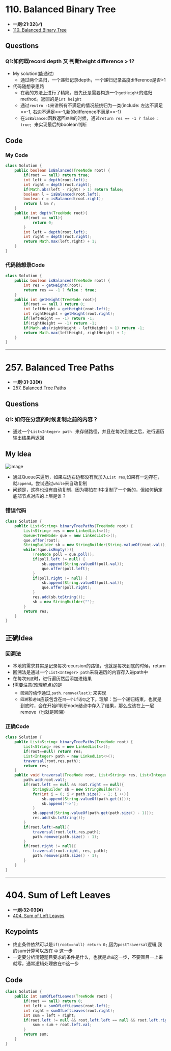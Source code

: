 # 110. Balanced Binary Tree
* **一刷:21:32(✅)**
* [110. Balanced Binary Tree](https://leetcode.com/problems/balanced-binary-tree/description/)
## Questions
### Q1:如何既record depth 又 判断height difference > 1?
* My solution(能通过)
  * 通过两个递归，一个递归记录depth，一个递归记录高度difference是否>1
* 代码随想录思路
  * 在我的方法上进行了精简。首先还是需要构造一个`getHeight`的递归method。返回的是`int height`
  * 通过`reutrn -1`来讲所有不满足的情况统统归为一类(include: 左边不满足==-1, 右边不满足==-1,新的difference不满足==-1)
  * 在`isBalanced`函数返回`结果`的时候，通过`return res == -1 ? false : true; `来实现最后的boolean判断
## Code
### My Code
```java
class Solution {
    public boolean isBalanced(TreeNode root) {
        if(root == null) return true;
        int left = depth(root.left);
        int right = depth(root.right);
        if(Math.abs(left - right) > 1) return false;
        boolean l = isBalanced(root.left);
        boolean r = isBalanced(root.right);
        return l && r;
    }
    public int depth(TreeNode root){
        if(root == null){
            return 0;
        }
        int left = depth(root.left);
        int right = depth(root.right);
        return Math.max(left,right) + 1;
    }
}
```
### 代码随想录Code
```java
class Solution {
    public boolean isBalanced(TreeNode root) {
        int res = getHeight(root);
        return res == -1 ? false : true;
    }
    public int getHeight(TreeNode root){
        if(root == null ) return 0;
        int leftHeight = getHeight(root.left);
        int rightHeight = getHeight(root.right);
        if(leftHeight == -1) return -1;
        if(rightHeight == -1) return -1;
        if(Math.abs(rightHeight - leftHeight) > 1) return -1;
        return Math.max(leftHeight, rightHeight) + 1;
    }
}
```
***
# 257. Balanced Tree Paths
* **一刷:31:33(❌)**
* [257. Balanced Tree Paths](https://leetcode.com/problems/binary-tree-paths/)
## Questions
### Q1: 如何在分流的时候复制之前的内容？
* 通过一个`List<Integer> path ` 来存储路径，并且在每次到底之后，进行遍历输出结果再返回
## My Idea
![image](https://github.com/TomasZhu0321/LeetCode_Algorithm/blob/main/Chapter6_Tree/img/257_1.jpeg)
* 通过Queue来遍历，如果左边右边都没有就加入`List res`,如果有一边存在，就`append`。尝试通过`while`来自动复制
* 问题是，这样也没有自动复制，因为哪怕在if中复制了一个新的，但如何确定底部节点对应的上层是谁？
### 错误代码
```java
class Solution {
    public List<String> binaryTreePaths(TreeNode root) {
        List<String> res = new LinkedList<>();
        Queue<TreeNode> que = new LinkedList<>();
        que.offer(root);
        StringBuilder sb = new StringBuilder(String.valueOf(root.val));
        while(!que.isEmpty()){
            TreeNode poll = que.poll();
            if(poll.left != null) {
                sb.append(String.valueOf(poll.val));
                que.offer(poll.left);
            }
            if(poll.right != null) {
                sb.append(String.valueOf(poll.val));
                que.offer(poll.right);
            }
            res.add(sb.toString());
            sb = new StringBuilder("");
        }
        return res;
    }
}
```
## 正确Idea
### **回溯法**
* 本地的需求其实是记录每次recursion的路径，也就是每次到底的时候，return
* 回溯法是通过一个`List<Integer> path`来将遍历的内容存入进path中
* 在每次`到底`时，进行遍历然后添加进结果
* ❗️需要注意(难理解点)的是
  * `回溯`的动作通过,`path.remove(last)`; 来实现
  * `回溯`和`递归`应该包含在`同一个if语句`之下。理解：当一个递归结束，也就是到底时，会在开始if判断node结点中存入了结果，那么应该在上一层remove（也就是回溯）
### 正确Code
```java
class Solution {
    public List<String> binaryTreePaths(TreeNode root) {
        List<String> res = new LinkedList<>();
        if(root==null) return res;
        List<Integer> path = new LinkedList<>();
        traversal(root,res,path);
        return res;
    }
    public void traversal(TreeNode root, List<String> res, List<Integer>path){
        path.add(root.val);
        if(root.left == null && root.right == null){
            StringBuilder sb = new StringBuilder();
            for(int i = 0; i < path.size() - 1; i ++){
                sb.append(String.valueOf(path.get(i)));
                sb.append("->");
            }
            sb.append(String.valueOf(path.get(path.size() - 1)));
            res.add(sb.toString());
        }
        if(root.left!=null){
            traversal(root.left,res,path);
            path.remove(path.size() - 1);
        }
        if(root.right != null){
            traversal(root.right, res, path);
            path.remove(path.size() - 1);
        }
    }
}
```
***
# 404. Sum of Left Leaves
* **一刷:32:03(❌)**
* [404. Sum of Left Leaves](https://leetcode.com/problems/sum-of-left-leaves/description/)

## Keypoints
* 终止条件依然可以是`if(root==null) return 0;`,因为`postTraversal`逻辑,我的sum计算可以放在 `中` 这一步
* 一定要分析清楚题目要求的条件是什么，也就是`逻辑`这一步，不要盲目一上来就写，通常逻辑处理放在`中`这一步

## Code
```java
class Solution {
    public int sumOfLeftLeaves(TreeNode root) {
        if(root == null) return 0;
        int left = sumOfLeftLeaves(root.left);
        int right = sumOfLeftLeaves(root.right);
        int sum = left + right;
        if(root.left != null && root.left.left == null && root.left.right == null){
            sum = sum + root.left.val;
        }
        return sum;       
    }
}
```
